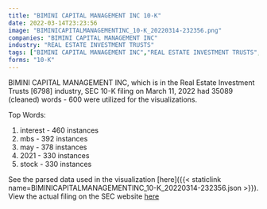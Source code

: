 ```yaml
---
title: "BIMINI CAPITAL MANAGEMENT INC 10-K"
date: 2022-03-14T23:23:56
image: "BIMINICAPITALMANAGEMENTINC_10-K_20220314-232356.png"
companies: "BIMINI CAPITAL MANAGEMENT INC"
industry: "REAL ESTATE INVESTMENT TRUSTS"
tags: ["BIMINI CAPITAL MANAGEMENT INC","REAL ESTATE INVESTMENT TRUSTS","03-11-2022","10-K"]
forms: "10-K"
---
```

BIMINI CAPITAL MANAGEMENT INC, which is in the Real Estate Investment Trusts [6798] industry, SEC 10-K filing on March 11, 2022 had 35089 (cleaned) words - 600 were utilized for the visualizations.

Top Words:
1. interest - 460 instances
2. mbs - 392 instances
3. may - 378 instances
4. 2021 - 330 instances
5. stock - 330 instances


See the parsed data used in the visualization [here]({{< staticlink name=BIMINICAPITALMANAGEMENTINC_10-K_20220314-232356.json >}}).  
View the actual filing on the SEC website [here](https://www.sec.gov/Archives/edgar/data/1275477/0001275477-22-000006.txt)